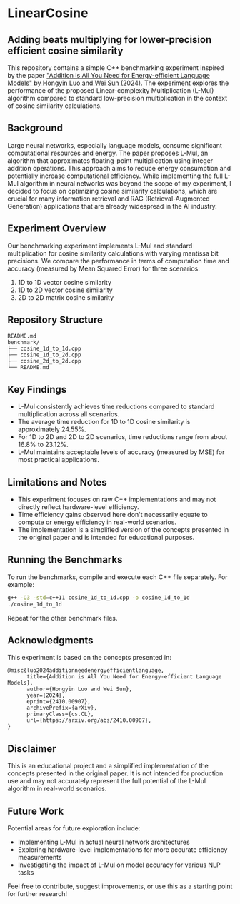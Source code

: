 # LinearCosine
## Adding beats multiplying for lower-precision efficient cosine similarity

This repository contains a simple C++ benchmarking experiment inspired by the paper ["Addition is All You Need for Energy-efficient Language Models" by Hongyin Luo and Wei Sun (2024)](https://arxiv.org/abs/2410.00907). The experiment explores the performance of the proposed Linear-complexity Multiplication (L-Mul) algorithm compared to standard low-precision multiplication in the context of cosine similarity calculations.

## Background

Large neural networks, especially language models, consume significant computational resources and energy. The paper proposes L-Mul, an algorithm that approximates floating-point multiplication using integer addition operations. This approach aims to reduce energy consumption and potentially increase computational efficiency. While implementing the full L-Mul algorithm in neural networks was beyond the scope of my experiment, I decided to focus on optimizing cosine similarity calculations, which are crucial for many information retrieval and RAG (Retrieval-Augmented Generation) applications that are already widespread in the AI industry.

## Experiment Overview

Our benchmarking experiment implements L-Mul and standard multiplication for cosine similarity calculations with varying mantissa bit precisions. We compare the performance in terms of computation time and accuracy (measured by Mean Squared Error) for three scenarios:

1. 1D to 1D vector cosine similarity
2. 1D to 2D vector cosine similarity
3. 2D to 2D matrix cosine similarity

## Repository Structure

```
README.md
benchmark/
├── cosine_1d_to_1d.cpp
├── cosine_1d_to_2d.cpp
├── cosine_2d_to_2d.cpp
└── README.md
```

## Key Findings

- L-Mul consistently achieves time reductions compared to standard multiplication across all scenarios.
- The average time reduction for 1D to 1D cosine similarity is approximately 24.55%.
- For 1D to 2D and 2D to 2D scenarios, time reductions range from about 16.8% to 23.12%.
- L-Mul maintains acceptable levels of accuracy (measured by MSE) for most practical applications.

## Limitations and Notes

- This experiment focuses on raw C++ implementations and may not directly reflect hardware-level efficiency.
- Time efficiency gains observed here don't necessarily equate to compute or energy efficiency in real-world scenarios.
- The implementation is a simplified version of the concepts presented in the original paper and is intended for educational purposes.

## Running the Benchmarks

To run the benchmarks, compile and execute each C++ file separately. For example:

```bash
g++ -O3 -std=c++11 cosine_1d_to_1d.cpp -o cosine_1d_to_1d
./cosine_1d_to_1d
```

Repeat for the other benchmark files.

## Acknowledgments

This experiment is based on the concepts presented in:

```
@misc{luo2024additionneedenergyefficientlanguage,
      title={Addition is All You Need for Energy-efficient Language Models}, 
      author={Hongyin Luo and Wei Sun},
      year={2024},
      eprint={2410.00907},
      archivePrefix={arXiv},
      primaryClass={cs.CL},
      url={https://arxiv.org/abs/2410.00907}, 
}
```

## Disclaimer

This is an educational project and a simplified implementation of the concepts presented in the original paper. It is not intended for production use and may not accurately represent the full potential of the L-Mul algorithm in real-world scenarios.

## Future Work

Potential areas for future exploration include:
- Implementing L-Mul in actual neural network architectures
- Exploring hardware-level implementations for more accurate efficiency measurements
- Investigating the impact of L-Mul on model accuracy for various NLP tasks

Feel free to contribute, suggest improvements, or use this as a starting point for further research!
